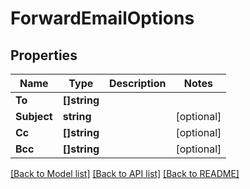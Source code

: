 # ForwardEmailOptions

## Properties
Name | Type | Description | Notes
------------ | ------------- | ------------- | -------------
**To** | **[]string** |  | 
**Subject** | **string** |  | [optional] 
**Cc** | **[]string** |  | [optional] 
**Bcc** | **[]string** |  | [optional] 

[[Back to Model list]](../README.md#documentation-for-models) [[Back to API list]](../README.md#documentation-for-api-endpoints) [[Back to README]](../README.md)


